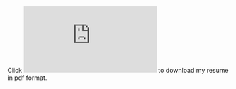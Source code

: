 Click ![here](https://github.com/scalar-tns/scalar-tns/raw/gh-pages/Matteo_Cutrone.pdf) to download my resume in pdf format.
